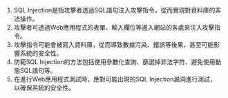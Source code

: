 

1. SQL Injection是指攻擊者透過SQL語句注入攻擊指令，從而實現對資料庫的非法操作。
2. 攻擊者可透過Web應用程式的表單、輸入欄位等進入網站的各處來注入攻擊指令。
3. 攻擊指令可能會被寫入資料庫，從而導致數據污染、錯誤等後果，甚至可能影響系統的安全性。
4. 防範SQL Injection的方法包括使用參數化查詢、篩選掉非法字符、避免使用動態SQL語句等。
5. 在進行Web應用程式測試時，應對可能出現的SQL Injection漏洞進行測試，以確保系統的安全性。